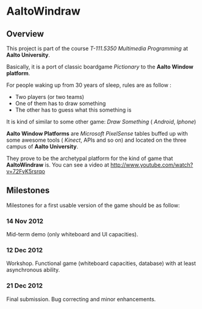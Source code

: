 __AaltoWindraw__
=============

Overview
--------

This project is part of the course _T-111.5350 Multimedia Programming_ at __Aalto University__.

Basically, it is a port of classic boardgame _Pictionary_ to the __Aalto Window platform__.

For people waking up from 30 years of sleep, rules are as follow :
* Two players (or two teams)
* One of them has to draw something
* The other has to guess what this something is

It is kind of similar to some other game:
_Draw Something_ ( _Android_, _Iphone_)

__Aalto Window Platforms__ are _Microsoft PixelSense_ tables buffed up with some awesome tools ( _Kinect_, APIs and so on) and located on the three campus of __Aalto University__.

They prove to be the archetypal platform for the kind of game that __AaltoWindraw__ is.
You can see a video at http://www.youtube.com/watch?v=72FyK5rsrqo

Milestones
----------

Milestones for a first usable version of the game should be as follow:

### 14 Nov 2012

Mid-term demo (only whiteboard and UI capacities).

### 12 Dec 2012
Workshop. Functional game
(whiteboard capacities, database) with at least asynchronous ability.

### 21 Dec 2012
Final submission. Bug correcting and minor enhancements.
